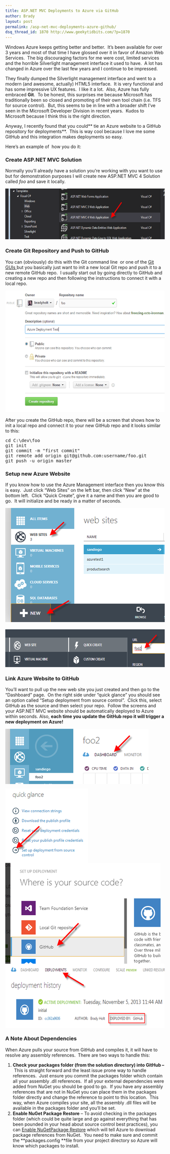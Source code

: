 ```yaml
---
title: ASP.NET MVC Deployments to Azure via GitHub
author: Brady
layout: post
permalink: /asp-net-mvc-deployments-azure-github/
dsq_thread_id: 1870 http://www.geekytidbits.com/?p=1870
---
```

Windows Azure keeps getting better and better.  It&#8217;s been available for over 3 years and most of that time I have glossed over it in favor of Amazon Web Services.  The big discouraging factors for me were cost, limited services and the horrible Silverlight management interface it used to have.  A lot has changed in Azure over the last few years and I continue to be impressed.

They finally dumped the Silverlight management interface and went to a modern (and awesome, actually) HTML5 interface.  It is very functional and has some impressive UX features.  I like it a lot.  Also, Azure has fully embraced **Git**.  To be honest, this surprises me because Microsoft has traditionally been so closed and promoting of their own tool chain (i.e. TFS for source control).  But, this seems to be in line with a broader shift I&#8217;ve seen in the Microsoft Developer Division in recent years.  Kudos to Microsoft because I think this is the right direction.

Anyway, I recently found that you could** tie an Azure website to a GitHub repository for deployments**.  This is way cool because I love me some GitHub and this integration makes deployments so easy.

Here&#8217;s an example of  how you do it:

### Create ASP.NET MVC Solution

Normally you&#8217;ll already have a solution you&#8217;re working with you want to use but for demonstration purposes I will create new ASP.NET MVC 4 Solution called *foo* and save it locally.

[<img class="wp-image-1876 alignnone" alt="aspmvc4" src="/media/aspmvc4.png" width="613" height="160" />][1]

### Create Git Repository and Push to GitHub

You can (obviously) do this with the Git command line  or one of the [Git GUIs ][2]but you basically just want to init a new local Git repo and push it to a new remote GitHub repo.  I usually start out by going directly to GitHub and creating a new repo and then following the instructions to connect it with a local repo.

[<img class="alignnone  wp-image-1896" alt="azuregithub1" src="/media/azuregithub1.png" width="554" height="383" />][3]

After you create the GitHub repo, there will be a screen that shows how to init a local repo and connect it to your new GitHub repo and it looks similar to this:

<pre>cd C:\dev\foo
git init
git commit -m "first commit"
git remote add origin git@github.com:username/foo.git
git push -u origin master</pre>

### Setup new Azure Website

If you know how to use the Azure Management interface then you know this is easy.  Just click &#8220;Web Sites&#8221; on the left bar, then click &#8220;New&#8221; at the bottom left.  Click &#8220;Quick Create&#8221;, give it a name and then you are good to go.  It will initialize and be ready in a matter of seconds.

[<img class="size-full wp-image-1880 alignnone" alt="azurenew" src="/media/azurenew.png" width="504" height="360" />][4][<img class="size-full wp-image-1881 alignnone" style="margin-top: 20px;" alt="azurenewname" src="/media/azurenewname.png" width="653" height="119" />][5]

### Link Azure Website to GitHub

You&#8217;ll want to pull up the new web site you just created and then go to the &#8220;Dashboard&#8221; page.  On the right side under &#8220;quick glance&#8221; you should see an option called &#8220;Setup deployment from source control&#8221;.  Click this, select GitHub as the source and then select your repo.  Follow the screens and your ASP.NET MVC website should be automatically deployed to Azure within seconds. Also, **each time you update the GitHub repo it will trigger a new deployment on Azure!**

[<img class="alignnone size-full wp-image-1887" style="display: block;" alt="azuredashboard" src="/media/azuredashboard.png" width="453" height="174" />][6]

[<img class="size-full wp-image-1888 alignnone" style="display: block;" alt="azuredeployment" src="/media/azuredeployment.png" width="262" height="235" />][7][<img class="alignnone" style="display: block;" alt="azuregithub" src="/media/azuregithub.png" width="491" height="318" />][8][<img class="alignnone size-full wp-image-1889" style="display: block;" alt="azuredeploymentsuccess" src="/media/azuredeploymentsuccess.png" width="613" height="203" />][9]


### A Note About Dependencies

When Azure pulls your source from GitHub and compiles it, it will have to resolve any assembly references.  There are two ways to handle this:

  1. **Check your packages folder (from the solution directory) into GitHub &#8211;** This is straight forward and the least issue prone way to handle references.  Just ensure you commit the packages folder which contain all your assembly .dll references.  If all your external dependencies were added from NuGet you should be good to go.  If you have any assembly references that are not in NuGet you can place them in the packages folder directly and change the reference to point to this location.  This way, when Azure compiles your site, all the assembly .dll files will be available in the packages folder and you&#8217;ll be set.
  2. **Enable NuGet Package Restore** &#8211; To avoid checking in the packages folder (which could be quite large and go against everything that has been pounded in your head about source control best practices), you can <a href="http://blog.maartenballiauw.be/post/2012/06/07/Use-NuGet-Package-Restore-to-avoid-pushing-assemblies-to-Windows-Azure-Websites.aspx" target="_blank">Enable NuGetPackage Restore</a> which will tell Azure to download package references from NuGet.  You need to make sure and commit the **packages.config **file from your project directory so Azure will know which packages to install.

 [1]: /media/aspmvc4.png
 [2]: http://git-scm.com/downloads/guis
 [3]: /media/azuregithub1.png
 [4]: /media/azurenew.png
 [5]: /media/azurenewname.png
 [6]: /media/azuredashboard.png
 [7]: /media/azuredeployment.png
 [8]: /media/azuregithub.png
 [9]: /media/azuredeploymentsuccess.png
